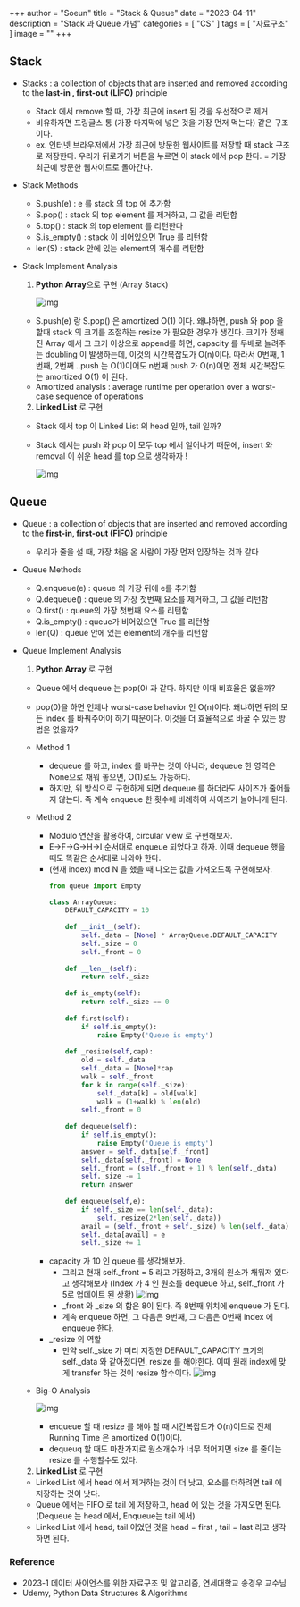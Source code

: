 +++
author = "Soeun"
title = "Stack & Queue"
date = "2023-04-11"
description = "Stack 과 Queue 개념"
categories = [
    "CS"
]
tags = [
    "자료구조"
]
image = ""
+++

## Stack 

- Stacks : a collection of objects that are inserted and removed according to the **last-in , first-out (LIFO)** principle
  - Stack 에서 remove 할 때, 가장 최근에 insert 된 것을 우선적으로 제거 
  - 비유하자면 프링글스 통 (가장 마지막에 넣은 것을 가장 먼저 먹는다) 같은 구조이다. 
  - ex. 인터넷 브라우저에서 가장 최근에 방문한 웹사이트를 저장할 때 stack 구조로 저장한다. 우리가 뒤로가기 버튼을 누르면 이 stack 에서 pop 한다. = 가장 최근에 방문한 웹사이트로 돌아간다. 

- Stack Methods
  - S.push(e) : e 를 stack 의 top 에 추가함
  - S.pop() : stack 의 top element 를 제거하고, 그 값을 리턴함
  - S.top() : stack 의 top element 를 리턴한다
  - S.is_empty() : stack 이 비어있으면 True 를 리턴함
  - len(S) : stack 안에 있는 element의 개수를 리턴함

- Stack Implement Analysis
  1. **Python Array**으로 구현 (Array Stack)

        ![img](https://github.com/ddoddii/Study-repo/assets/95014836/d7fbf526-bfce-42c1-bc63-67da9f207a39)

    - S.push(e) 랑 S.pop() 은 amortized O(1) 이다. 왜냐하면, push 와 pop 을 할때 stack 의 크기를 조절하는 resize 가 필요한 경우가 생긴다. 크기가 정해진 Array 에서 그 크기 이상으로 append를 하면, capacity 를 두배로 늘려주는 doubling 이 발생하는데, 이것의 시간복잡도가 O(n)이다. 따라서 0번째, 1번째, 2번째 ..push 는 O(1)이어도 n번째 push 가 O(n)이면 전체 시간복잡도는 amortized O(1) 이 된다. 
    - Amortized analysis : average runtime per operation over a worst-case sequence of operations

  2. **Linked List** 로 구현
    - Stack 에서 top 이 Linked List 의 head 일까, tail 일까?
    - Stack 에서는 push 와 pop 이 모두 top 에서 일어나기 때문에, insert 와 removal 이 쉬운 head 를 top 으로 생각하자 !

        ![img](https://github.com/ddoddii/Study-repo/assets/95014836/28102228-e059-490b-b042-8129f66216b4)

## Queue

- Queue : a collection of objects that are inserted and removed according to the **first-in, first-out (FIFO)** principle
  - 우리가 줄을 설 때, 가장 처음 온 사람이 가장 먼저 입장하는 것과 같다

- Queue Methods
  - Q.enqueue(e) : queue 의 가장 뒤에 e를 추가함
  - Q.dequeue() : queue 의 가장 첫번째 요소를 제거하고, 그 값을 리턴함
  - Q.first() : queue의 가장 첫번째 요소를 리턴함
  - Q.is_empty() : queue가 비어있으면 True 를 리턴함
  - len(Q) : queue 안에 있는 element의 개수를 리턴함

- Queue Implement Analysis
  1.  **Python Array** 로 구현
  - Queue 에서 dequeue 는 pop(0) 과 같다. 하지만 이때 비효율은 없을까?
  - pop(0)을 하면 언제나 worst-case behavior 인 O(n)이다. 왜냐하면 뒤의 모든 index 를 바꿔주어야 하기 때문이다. 이것을 더 효율적으로 바꿀 수 있는 방법은 없을까?
  - Method 1
    - dequeue 를 하고, index 를 바꾸는 것이 아니라, dequeue 한 영역은 None으로 채워 놓으면, O(1)로도 가능하다. 
    - 하지만, 위 방식으로 구현하게 되면 dequeue 를 하더라도 사이즈가 줄어들지 않는다. 즉 계속 enqueue 한 횟수에 비례하여 사이즈가 늘어나게 된다. 
  - Method 2
    - Modulo 연산을 활용하여, circular view 로 구현해보자.
    - E->F->G->H->I 순서대로 enqueue 되었다고 하자. 이때 dequeue 했을 때도 똑같은 순서대로 나와야 한다. 
    - (현재 index) mod N 을 했을 때 나오는 값을 가져오도록 구현해보자.
      ```python
      from queue import Empty

      class ArrayQueue:
          DEFAULT_CAPACITY = 10
          
          def __init__(self):
              self._data = [None] * ArrayQueue.DEFAULT_CAPACITY
              self._size = 0
              self._front = 0
              
          def __len__(self):
              return self._size
          
          def is_empty(self):
              return self._size == 0
          
          def first(self):
              if self.is_empty():
                  raise Empty('Queue is empty')
              
          def _resize(self,cap):
              old = self._data
              self._data = [None]*cap
              walk = self._front
              for k in range(self._size):
                  self._data[k] = old[walk]
                  walk = (1+walk) % len(old)
              self._front = 0
          
          def dequeue(self):
              if self.is_empty():
                  raise Empty('Queue is empty')
              answer = self._data[self._front]
              self._data[self._front] = None
              self._front = (self._front + 1) % len(self._data)
              self._size -= 1
              return answer
          
          def enqueue(self,e):
              if self._size == len(self._data):
                  self._resize(2*len(self._data))
              avail = (self._front + self._size) % len(self._data)
              self._data[avail] = e
              self._size += 1
      ```
    - capacity 가 10 인 queue 를 생각해보자.
      - 그리고 현재 self._front = 5 라고 가정하고, 3개의 원소가 채워져 있다고 생각해보자 (Index 가 4 인 원소를 dequeue 하고, self._front 가 5로 업데이트 된 상황)
      ![img](https://github.com/ddoddii/Study-repo/assets/95014836/2b43d926-981f-4690-b311-650c40c06871)
      - _front 와 _size 의 합은 8이 된다. 즉 8번째 위치에 enqueue 가 된다. 
      - 계속 enqueue 하면, 그 다음은 9번째, 그 다음은 0번째 index 에 enqueue 한다.
    - _resize 의 역할
      - 만약 self._size 가 미리 지정한 DEFAULT_CAPACITY 크기의 self._data 와 같아졌다면, resize 를 해야한다. 이때 원래 index에 맞게 transfer 하는 것이 resize 함수이다. 
       ![img](https://github.com/ddoddii/Study-repo/assets/95014836/3408510e-a22a-4a77-a5f0-919d0bb1ffbd)
  - Big-O Analysis

    ![img](https://github.com/ddoddii/Study-repo/assets/95014836/5f7d288e-c214-4ade-a9e1-4285cb3c012d)
    - enqueue 할 때 resize 를 해야 할 때 시간복잡도가 O(n)이므로 전체 Running Time 은 amortized O(1)이다.
    - dequeuq 할 때도 마찬가지로 원소개수가 너무 적어지면 size 를 줄이는 resize 를 수행할수도 있다.

  2. **Linked List** 로 구현
    - Linked List 에서 head 에서 제거하는 것이 더 낫고, 요소를 더하려면 tail 에 저장하는 것이 낫다.
    - Queue 에서는 FIFO 로 tail 에 저장하고, head 에 있는 것을 가져오면 된다. (Dequeue 는 head 에서, Enqueue는 tail 에서)
    - Linked List 에서 head, tail 이었던 것을 head = first , tail = last 라고 생각하면 된다.


### Reference 
- 2023-1 데이터 사이언스를 위한 자료구조 및 알고리즘, 연세대학교 송경우 교수님
- Udemy, Python Data Structures & Algorithms